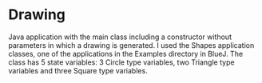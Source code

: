 # Drawing

Java application with the main class including a constructor without parameters in which a drawing is generated. I used the Shapes application classes, one of the applications in the Examples directory in BlueJ. The class has 5 state variables: 3 Circle type variables, two Triangle type variables and three Square type variables.
